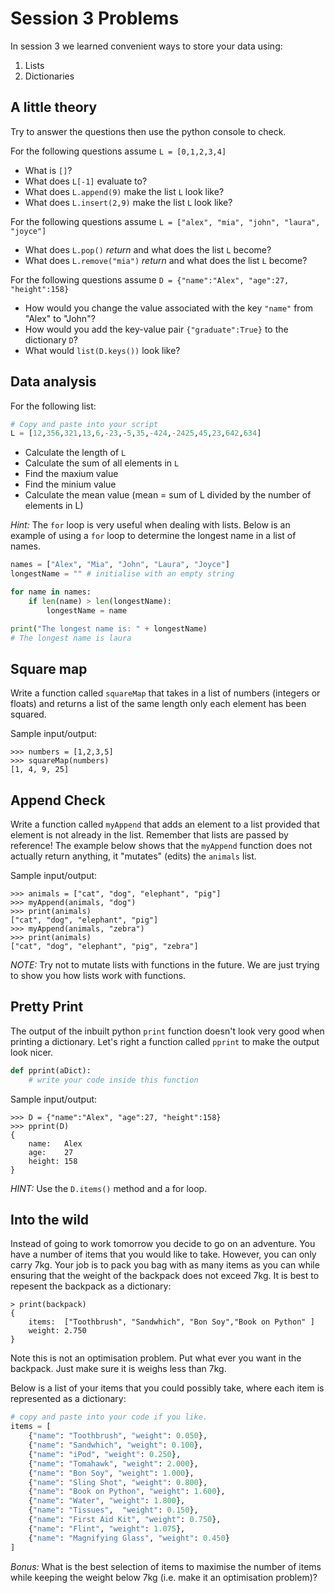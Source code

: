 # Session 3 Problems

In session 3 we learned convenient ways to store your data using:

1. Lists
2. Dictionaries

## A little theory

Try to answer the questions then use the python console to check. 

For the following questions assume `L = [0,1,2,3,4]`

- What is `[]`?
- What does `L[-1]` evaluate to?
- What does `L.append(9)` make the list `L` look like?
- What does `L.insert(2,9)` make the list `L` look like?

For the following questions assume `L = ["alex", "mia", "john", "laura", "joyce"]`

- What does `L.pop()` *return* and what does the list `L` become?
- What does `L.remove("mia")` *return* and what does the list `L` become?

For the following questions assume `D = {"name":"Alex", "age":27, "height":158}`

- How would you change the value associated with the key `"name"` from "Alex" to "John"?
- How would you add the key-value pair `{"graduate":True}` to the dictionary `D`?
- What would `list(D.keys())` look like?


## Data analysis

For the following list:
```py
# Copy and paste into your script
L = [12,356,321,13,6,-23,-5,35,-424,-2425,45,23,642,634]
```

- Calculate the length of `L`
- Calculate the sum of all elements in `L`
- Find the maxium value
- Find the minium value
- Calculate the mean value (mean = sum of L divided by the number of elements in L)

*Hint:* The `for` loop is very useful when dealing with lists. Below is an example of using a `for` loop to determine the longest name in a list of names.

```py
names = ["Alex", "Mia", "John", "Laura", "Joyce"]
longestName = "" # initialise with an empty string

for name in names:
	if len(name) > len(longestName):
		longestName = name

print("The longest name is: " + longestName)
# The longest name is laura
```

## Square map

Write a function called `squareMap` that takes in a list of numbers (integers or floats) and returns a list of the same length only each element has been squared.

Sample input/output:
```
>>> numbers = [1,2,3,5]
>>> squareMap(numbers)
[1, 4, 9, 25]
```

## Append Check

Write a function called `myAppend` that adds an element to a list provided that element is not already in the list. Remember that lists are passed by reference! The example below shows that the `myAppend` function does not actually return anything, it "mutates" (edits) the `animals` list.

Sample input/output:
```
>>> animals = ["cat", "dog", "elephant", "pig"]
>>> myAppend(animals, "dog")
>>> print(animals)
["cat", "dog", "elephant", "pig"]
>>> myAppend(animals, "zebra")
>>> print(animals)
["cat", "dog", "elephant", "pig", "zebra"]
```

*NOTE:* Try not to mutate lists with functions in the future. We are just trying to show you how lists work with functions.

## Pretty Print

The output of the inbuilt python `print` function doesn't look very good when printing a dictionary. Let's right a function called `pprint` to make the output look nicer.

```py
def pprint(aDict):
	# write your code inside this function
```

Sample input/output:
```
>>> D = {"name":"Alex", "age":27, "height":158}
>>> pprint(D)
{
	name:	Alex
	age:	27
	height:	158
}
```

*HINT:* Use the `D.items()` method and a for loop.


## Into the wild

Instead of going to work tomorrow you decide to go on an adventure. You have a number of items that you would like to take. However, you can only carry 7kg. Your job is to pack you bag with as many items as you can while ensuring that the weight of the backpack does not exceed 7kg. It is best to repesent the backpack as a dictionary:

```
> print(backpack)
{
	items:	["Toothbrush", "Sandwhich", "Bon Soy","Book on Python" ]
	weight:	2.750
}
```

Note this is not an optimisation problem. Put what ever you want in the backpack. Just make sure it is weighs less than 7kg.


Below is a list of your items that you could possibly take, where each item is represented as a dictionary:

```py
# copy and paste into your code if you like.
items = [
	{"name": "Toothbrush", "weight": 0.050},
	{"name": "Sandwhich", "weight": 0.100},
	{"name": "iPod", "weight": 0.250},
	{"name": "Tomahawk", "weight": 2.000},
	{"name": "Bon Soy", "weight": 1.000},
	{"name": "Sling Shot", "weight": 0.800},
	{"name": "Book on Python", "weight": 1.600},
	{"name": "Water", "weight": 1.800},
	{"name": "Tissues",  "weight": 0.150},
	{"name": "First Aid Kit", "weight": 0.750},
	{"name": "Flint", "weight": 1.075},
	{"name": "Magnifying Glass", "weight": 0.450}
]
```

*Bonus:* What is the best selection of items to maximise the number of items while keeping the weight below 7kg (i.e. make it an optimisation problem)?
